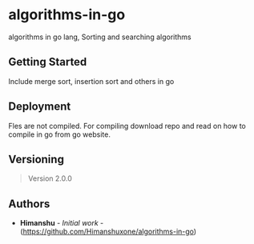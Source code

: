 # algorithms-in-go
algorithms in go lang,
Sorting and searching algorithms

## Getting Started

Include merge sort, insertion sort and others in go

## Deployment

Fles are not compiled. For compiling download repo and read on how to compile in go from go website.  

## Versioning

> Version 2.0.0

## Authors

* **Himanshu** - *Initial work* - (https://github.com/Himanshuxone/algorithms-in-go)
